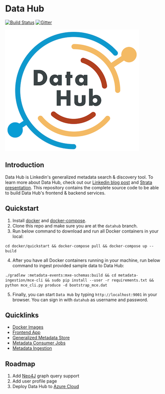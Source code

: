 # Data Hub
[![Build Status](https://travis-ci.org/linkedin/WhereHows.svg?branch=datahub)](https://travis-ci.org/linkedin/WhereHows)
[![Gitter](https://img.shields.io/gitter/room/nwjs/nw.js.svg)](https://gitter.im/linkedin/datahub)

![Data Hub](docs/imgs/datahublogo.png)

## Introduction
Data Hub is Linkedin's generalized metadata search & discovery tool. To learn more about Data Hub, check out our 
[Linkedin blog post](https://engineering.linkedin.com/blog/2019/data-hub) and [Strata presentation](https://speakerdeck.com/shirshanka/the-evolution-of-metadata-linkedins-journey-strata-nyc-2019). This repository contains the complete source code to be able to build Data Hub's frontend & backend services.

## Quickstart
1. Install [docker](https://docs.docker.com/install/) and [docker-compose](https://docs.docker.com/compose/install/).
2. Clone this repo and make sure you are at the `datahub` branch.
3. Run below command to download and run all Docker containers in your local:
```
cd docker/quickstart && docker-compose pull && docker-compose up --build
```
4. After you have all Docker containers running in your machine, run below command to ingest provided sample data to Data Hub:
```
./gradlew :metadata-events:mxe-schemas:build && cd metadata-ingestion/mce-cli && sudo pip install --user -r requirements.txt && python mce_cli.py produce -d bootstrap_mce.dat
```
5. Finally, you can start `Data Hub` by typing `http://localhost:9001` in your browser. You can sign in with `datahub`
as username and password.

## Quicklinks
* [Docker Images](docker)
* [Frontend App](datahub-frontend)
* [Generalized Metadata Store](gms)
* [Metadata Consumer Jobs](metadata-jobs)
* [Metadata Ingestion](metadata-ingestion)

## Roadmap
1. Add [Neo4J](http://neo4j.com) graph query support 
2. Add user profile page
3. Deploy Data Hub to [Azure Cloud](https://azure.microsoft.com/en-us/)
